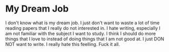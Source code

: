 # My Dream Job
I don't know what is my dream job. I just don't want to waste a lot of time reading papers that I really do not interested in.
I hate writing, especially I am not familiar with the subject I want to study.
I think I should do more things that I love to instead of doing things that I am not good at.
I just DON NOT want to write. 
I really hate this feelling.
Fuck it all.

